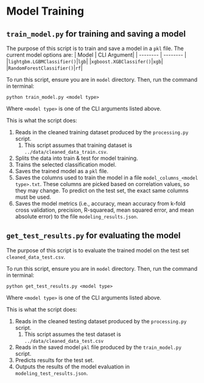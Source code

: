 # Model Training

## ```train_model.py``` for training and saving a model

The purpose of this script is to train and save a model in a ```pkl``` file. The current model options are:
| Model | CLI Argument|
| -------- | -------- |
|```lightgbm.LGBMClassifier()```|```lgb```|
|```xgboost.XGBClassifer()```|```xgb```|
|```RandomForestClassifier()```|```rf```|

To run this script, ensure you are in ```model``` directory. Then, run the command in terminal:
```
python train_model.py <model type>
```
Where ```<model type>``` is one of the CLI arguments listed above.

This is what the script does:
1. Reads in the cleaned training dataset produced by the ```processing.py``` script.
    1. This script assumes that training dataset is ```../data/cleaned_data_train.csv```.
2. Splits the data into train & test for model training.
3. Trains the selected classification model.
4. Saves the trained model as a ```pkl``` file.
5. Saves the columns used to train the model in a file ```model_columns_<model type>.txt```. These columns are picked based on correlation values, so they may change. To predict on the test set, the exact same columns must be used.
6. Saves the model metrics (i.e., accuracy, mean accuracy from k-fold cross validation, precision, R-squaread, mean squared error, and mean absolute error) to the file ```modeling_results.json```.

## ```get_test_results.py``` for evaluating the model

The purpose of this script is to evaluate the trained model on the test set ```cleaned_data_test.csv```.

To run this script, ensure you are in ```model``` directory. Then, run the command in terminal:
```
python get_test_results.py <model type>
```
Where ```<model type>``` is one of the CLI arguments listed above.

This is what the script does:
1. Reads in the cleaned testing dataset produced by the ```processing.py``` script.
    1. This script assumes the test dataset is ```../data/cleaned_data_test.csv```
2. Reads in the saved model ```pkl``` file produced by the ```train_model.py``` script.
3. Predicts results for the test set.
4. Outputs the results of the model evaluation in ```modeling_test_results.json```.